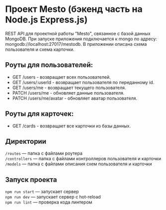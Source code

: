 # Проект Mesto (бэкенд часть на Node.js Express.js)    
REST API для проектной работы "Mesto", связанное с базой данных MongoDB. При запуске приложения подключается к mongo по адресу: mongodb://localhost:27017/mestodb. В приложении описана схема пользователя и схема карточки.

## Роуты для пользователей:
+ GET /users - возвращает всех пользователей.
+ GET /users/:userId - возвращает пользователя по переданному id.
+ GET /users/me - возвращает текущего пользователя.
+ PATCH /users/me - обновляет данные пользователя.
+ PATCH /users/me/avatar - обновляет аватар пользователя.

## Роуты для карточек:

+ GET /cards - возвращает все карточки из базы данных.


## Директории

`/routes` — папка с файлами роутера  
`/controllers` — папка с файлами контроллеров пользователя и карточки   
`/models` — папка с файлами описания схем пользователя и карточки  
  
## Запуск проекта

`npm run start` — запускает сервер   
`npm run dev` — запускает сервер с hot-reload    
`npm run lint` — проверка кода линтером
